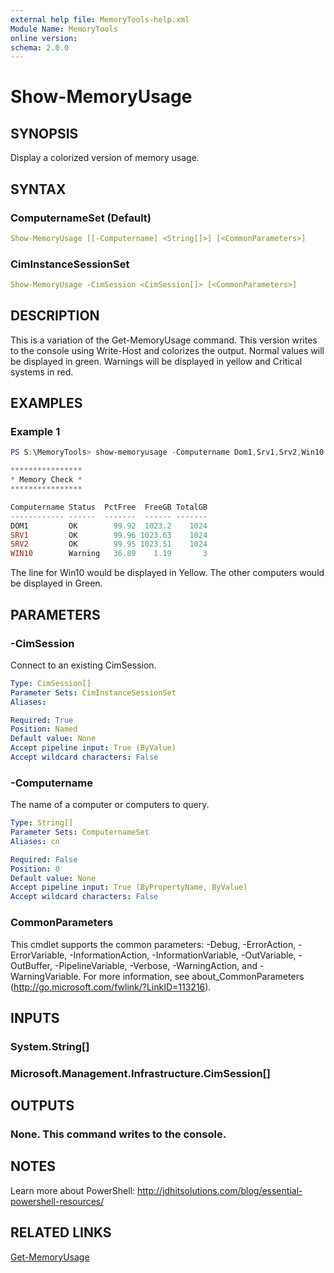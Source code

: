 ```yaml
---
external help file: MemoryTools-help.xml
Module Name: MemoryTools
online version:
schema: 2.0.0
---
```


# Show-MemoryUsage

## SYNOPSIS

Display a colorized version of memory usage.

## SYNTAX

### ComputernameSet (Default)

```yaml
Show-MemoryUsage [[-Computername] <String[]>] [<CommonParameters>]
```

### CimInstanceSessionSet

```yaml
Show-MemoryUsage -CimSession <CimSession[]> [<CommonParameters>]
```

## DESCRIPTION

This is a variation of the Get-MemoryUsage command. This version writes to the console using Write-Host and colorizes the output. Normal values will be displayed in green. Warnings will be displayed in yellow and Critical systems in red.

## EXAMPLES

### Example 1

```powershell
PS S:\MemoryTools> show-memoryusage -Computername Dom1,Srv1,Srv2,Win10

****************
* Memory Check *
****************

Computername Status  PctFree  FreeGB TotalGB
------------ ------  -------  ------ -------
DOM1         OK        99.92  1023.2    1024
SRV1         OK        99.96 1023.63    1024
SRV2         OK        99.95 1023.51    1024
WIN10        Warning   36.89    1.19       3
```

The line for Win10 would be displayed in Yellow. The other computers would be displayed in Green.

## PARAMETERS

### -CimSession

Connect to an existing CimSession.

```yaml
Type: CimSession[]
Parameter Sets: CimInstanceSessionSet
Aliases:

Required: True
Position: Named
Default value: None
Accept pipeline input: True (ByValue)
Accept wildcard characters: False
```

### -Computername

The name of a computer or computers to query.

```yaml
Type: String[]
Parameter Sets: ComputernameSet
Aliases: cn

Required: False
Position: 0
Default value: None
Accept pipeline input: True (ByPropertyName, ByValue)
Accept wildcard characters: False
```

### CommonParameters

This cmdlet supports the common parameters: -Debug, -ErrorAction, -ErrorVariable, -InformationAction, -InformationVariable, -OutVariable, -OutBuffer, -PipelineVariable, -Verbose, -WarningAction, and -WarningVariable.
For more information, see about_CommonParameters (http://go.microsoft.com/fwlink/?LinkID=113216).

## INPUTS

### System.String[]

### Microsoft.Management.Infrastructure.CimSession[]

## OUTPUTS

### None. This command writes to the console.

## NOTES

Learn more about PowerShell: http://jdhitsolutions.com/blog/essential-powershell-resources/

## RELATED LINKS

[Get-MemoryUsage](./Get-MemoryUsage.md)